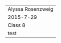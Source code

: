 |                  |
-------------------|
 Alyssa Rosenzweig |
 2015-7-29         |
 Class 8           |
 test              |
